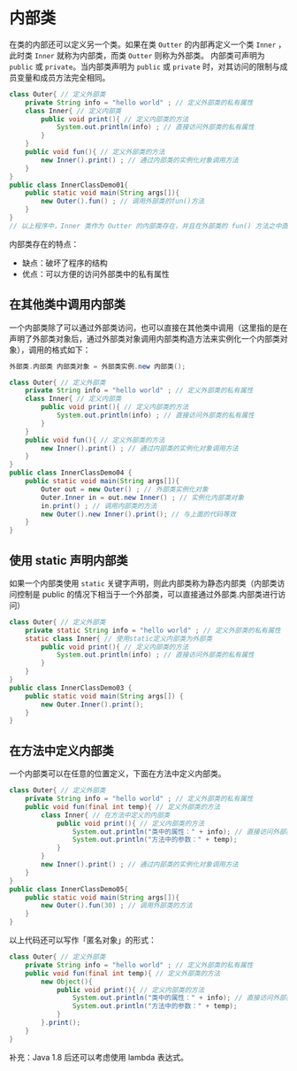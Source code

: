# 内部类

在类的内部还可以定义另一个类。如果在类 `Outter` 的内部再定义一个类 `Inner` ，此时类 `Inner` 就称为内部类，而类 `Outter` 则称为外部类。
内部类可声明为 `public` 或 `private`。当内部类声明为 `public` 或 `private` 时，对其访问的限制与成员变量和成员方法完全相同。

```java
class Outer{ // 定义外部类
    private String info = "hello world" ; // 定义外部类的私有属性
    class Inner{ // 定义内部类
        public void print(){ // 定义内部类的方法
            System.out.println(info) ; // 直接访问外部类的私有属性
        }
    }
    public void fun(){ // 定义外部类的方法
        new Inner().print() ; // 通过内部类的实例化对象调用方法
    }
}
public class InnerClassDemo01{
    public static void main(String args[]){
        new Outer().fun() ; // 调用外部类的fun()方法
    }
}
// 以上程序中，Inner 类作为 Outter 的内部类存在，并且在外部类的 fun() 方法之中直接实例化内部类的对象并调用 print() 方法。
```

内部类存在的特点：

* 缺点：破坏了程序的结构
* 优点：可以方便的访问外部类中的私有属性

## 在其他类中调用内部类

一个内部类除了可以通过外部类访问，也可以直接在其他类中调用（这里指的是在声明了外部类对象后，通过外部类对象调用内部类构造方法来实例化一个内部类对象），调用的格式如下：

```java
外部类.内部类 内部类对象 = 外部类实例.new 内部类();
```

```java
class Outer{ // 定义外部类
    private String info = "hello world" ; // 定义外部类的私有属性
    class Inner{ // 定义内部类
        public void print(){ // 定义内部类的方法
            System.out.println(info) ; // 直接访问外部类的私有属性
        }
    }
    public void fun(){ // 定义外部类的方法
        new Inner().print() ; // 通过内部类的实例化对象调用方法
    }
}
public class InnerClassDemo04 {
    public static void main(String args[]){
        Outer out = new Outer() ; // 外部类实例化对象
        Outer.Inner in = out.new Inner() ; // 实例化内部类对象
        in.print() ; // 调用内部类的方法
        new Outer().new Inner().print(); // 与上面的代码等效
    }
}
```

## 使用 static 声明内部类

如果一个内部类使用 `static` 关键字声明，则此内部类称为静态内部类（内部类访问控制是 public 的情况下相当于一个外部类，可以直接通过外部类.内部类进行访问）

```java
class Outer{ // 定义外部类
    private static String info = "hello world" ; // 定义外部类的私有属性
    static class Inner{ // 使用static定义内部类为外部类
        public void print(){ // 定义内部类的方法
            System.out.println(info) ; // 直接访问外部类的私有属性
        }
    }
}
public class InnerClassDemo03 {
    public static void main(String args[]) {
        new Outer.Inner().print();
    }
}
```

## 在方法中定义内部类

一个内部类可以在任意的位置定义，下面在方法中定义内部类。

```java
class Outer{ // 定义外部类
    private String info = "hello world" ; // 定义外部类的私有属性
    public void fun(final int temp){ // 定义外部类的方法
        class Inner{ // 在方法中定义的内部类
            public void print(){ // 定义内部类的方法
                System.out.println("类中的属性：" + info); // 直接访问外部类的私有属性
                System.out.println("方法中的参数：" + temp);
            }
        }
        new Inner().print() ; // 通过内部类的实例化对象调用方法
    }
}
public class InnerClassDemo05{
    public static void main(String args[]){
        new Outer().fun(30) ; // 调用外部类的方法
    }
}
```

以上代码还可以写作「匿名对象」的形式：

```java
class Outer{ // 定义外部类
    private String info = "hello world" ; // 定义外部类的私有属性
    public void fun(final int temp){ // 定义外部类的方法
        new Object(){
            public void print(){ // 定义内部类的方法
                System.out.println("类中的属性：" + info); // 直接访问外部类的私有属性
                System.out.println("方法中的参数：" + temp);
            }
        }.print();
    }
}
```

补充：Java 1.8 后还可以考虑使用 lambda 表达式。